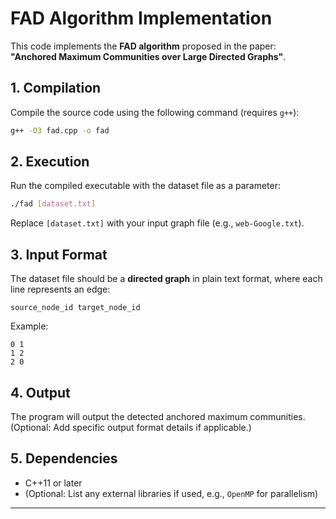 # FAD Algorithm Implementation

This code implements the **FAD algorithm** proposed in the paper:  
**"Anchored Maximum Communities over Large Directed Graphs"**.

## 1. Compilation
Compile the source code using the following command (requires `g++`):
```bash
g++ -O3 fad.cpp -o fad
```

## 2. Execution
Run the compiled executable with the dataset file as a parameter:
```bash
./fad [dataset.txt]
```
Replace `[dataset.txt]` with your input graph file (e.g., `web-Google.txt`).

## 3. Input Format
The dataset file should be a **directed graph** in plain text format, where each line represents an edge:
```
source_node_id target_node_id
```
Example:
```
0 1
1 2
2 0
```

## 4. Output
The program will output the detected anchored maximum communities.  
(Optional: Add specific output format details if applicable.)

## 5. Dependencies
- C++11 or later
- (Optional: List any external libraries if used, e.g., `OpenMP` for parallelism)

---
